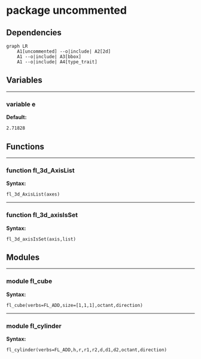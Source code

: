 # package uncommented

## Dependencies

```mermaid
graph LR
    A1[uncommented] --o|include| A2[2d]
    A1 --o|include| A3[bbox]
    A1 --o|include| A4[type_trait]
```

## Variables

---

### variable e

__Default:__

    2.71828

## Functions

---

### function fl_3d_AxisList

__Syntax:__

```text
fl_3d_AxisList(axes)
```

---

### function fl_3d_axisIsSet

__Syntax:__

```text
fl_3d_axisIsSet(axis,list)
```

## Modules

---

### module fl_cube

__Syntax:__

    fl_cube(verbs=FL_ADD,size=[1,1,1],octant,direction)

---

### module fl_cylinder

__Syntax:__

    fl_cylinder(verbs=FL_ADD,h,r,r1,r2,d,d1,d2,octant,direction)

